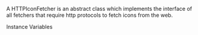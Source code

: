 A HTTPIconFetcher is an abstract class which implements the interface of all fetchers that require http protocols to fetch icons from the web.

Instance Variables
